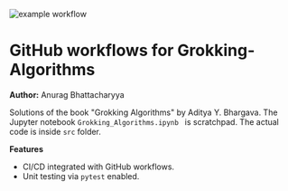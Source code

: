 ![example workflow](https://github.com/anurag-bha/Grokking-Algorithms/actions/workflows/Python_env.yml/badge.svg)

# GitHub workflows for Grokking-Algorithms
**Author:** Anurag Bhattacharyya

Solutions of the book "Grokking Algorithms" by Aditya Y. Bhargava.
The Jupyter notebook `Grokking_Algorithms.ipynb ` is scratchpad. The actual code is inside `src` folder.

**Features**
* CI/CD integrated with GitHub workflows.
* Unit testing via `pytest` enabled.


